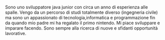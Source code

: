 Sono uno sviluppatore java junior con circa un anno di esperienza alle spalle.
Vengo da un percorso di studi totalmente diverso (ingegneria civile) ma sono un appassionato di tecnologia,informatica e programmazione fin da quando mio padre mi 
ha regalato il primo nintendo.
Mi piace sviluppare e imparare facendo.
Sono sempre alla ricerca di nuove e sfidanti opportunità lavorative.
